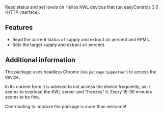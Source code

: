 Read status and set levels on Helios KWL devices that run easyControls 3.0 (HTTP interface).

## Features

- Read the current status of supply and extract air percent and RPMs.
- Sets the target supply and extract air percent.

## Additional information

The package uses headless Chrome (via `package:puppeteer`) to access the device.

In its current form it is advised to not access the device frequently, as
it seems to overload the KWL server and "freezes" it. Every 15-30 minutes
seems to be fine.

Contributing to improve the package is more than welcome!
